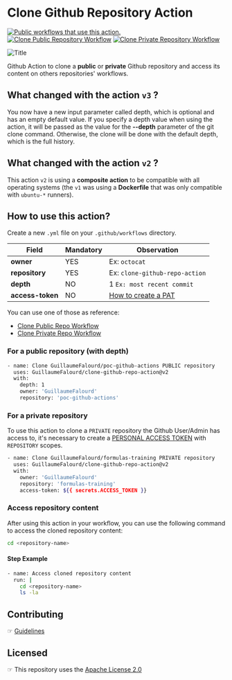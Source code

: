 # Clone Github Repository Action

[![Public workflows that use this action.](https://img.shields.io/endpoint?url=https%3A%2F%2Fapi-endbug.vercel.app%2Fapi%2Fgithub-actions%2Fused-by%3Faction%3DGuillaumeFalourd%2Fclone-github-repo-action%26badge%3Dtrue)](https://github.com/search?o=desc&q=GuillaumeFalourd+clone-github-repo-action+path%3A.github%2Fworkflows+language%3AYAML&s=&type=Code) [![Clone Public Repository Workflow](https://github.com/GuillaumeFalourd/clone-github-repo-action/actions/workflows/public-repo.yml/badge.svg)](https://github.com/GuillaumeFalourd/clone-github-repo-action/actions/workflows/public-repo.yml) [![Clone Private Repository Workflow](https://github.com/GuillaumeFalourd/clone-github-repo-action/actions/workflows/private-repo.yml/badge.svg)](https://github.com/GuillaumeFalourd/clone-github-repo-action/actions/workflows/private-repo.yml)

![Title](https://user-images.githubusercontent.com/22433243/117468930-900a9800-af2b-11eb-9bd4-0aa16465f952.png)

Github Action to clone a **public** or **private** Github repository and access its content on others repositories' workflows.

## What changed with the action `v3` ?

You now have a new input parameter called depth, which is optional and has an empty default value. If you specify a depth value when using the action, it will be passed as the value for the **--depth** parameter of the git clone command. Otherwise, the clone will be done with the default depth, which is the full history.


## What changed with the action `v2` ?

This action `v2` is using a **composite action** to be compatible with all operating systems (the `v1` was using a **Dockerfile** that was only compatible with `ubuntu-*` runners).

## How to use this action?

Create a new `.yml` file on your `.github/workflows` directory.

Field | Mandatory | Observation
------------ | ------------  | -------------
**owner** | YES | Ex: `octocat`
**repository** | YES | Ex: `clone-github-repo-action` | 
**depth** | NO | 1 `Ex: most recent commit`
**access-token** | NO | [How to create a PAT](https://docs.github.com/en/github/authenticating-to-github/creating-a-personal-access-token)

You can use one of those as reference:

- [Clone Public Repo Workflow](https://github.com/GuillaumeFalourd/clone-github-repo-action/blob/main/.github/workflows/public-repo.yml)
- [Clone Private Repo Workflow](https://github.com/GuillaumeFalourd/clone-github-repo-action/blob/main/.github/workflows/private-repo.yml)

### For a public repository (with depth)

```bash
- name: Clone GuillaumeFalourd/poc-github-actions PUBLIC repository
  uses: GuillaumeFalourd/clone-github-repo-action@v2
  with:
    depth: 1
    owner: 'GuillaumeFalourd'
    repository: 'poc-github-actions'
```

### For a private repository

To use this action to clone a `PRIVATE` repository the Github User/Admin has access to, it's necessary to create a [PERSONAL ACCESS TOKEN](https://github.com/settings/tokens) with `REPOSITORY` scopes.

```bash
- name: Clone GuillaumeFalourd/formulas-training PRIVATE repository
  uses: GuillaumeFalourd/clone-github-repo-action@v2
  with:
    owner: 'GuillaumeFalourd'
    repository: 'formulas-training'
    access-token: ${{ secrets.ACCESS_TOKEN }}
```

### Access repository content

After using this action in your workflow, you can use the following command to access the cloned repository content:

```bash
cd <repository-name>
```

#### Step Example

```bash
- name: Access cloned repository content
  run: |
    cd <repository-name>
    ls -la
```

## Contributing

☞ [Guidelines](https://github.com/GuillaumeFalourd/clone-github-repo-action/blob/main/CONTRIBUTING.md)

## Licensed

☞ This repository uses the [Apache License 2.0](https://github.com/GuillaumeFalourd/aws-cliaction/blob/main/LICENSE)
